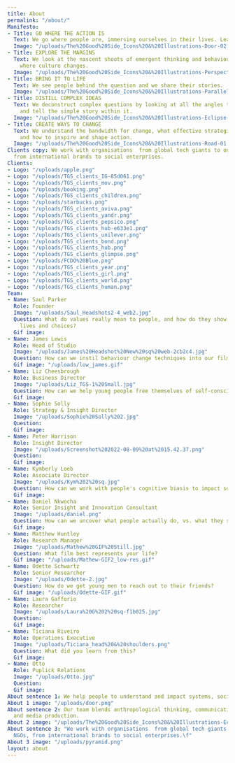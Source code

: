 ```yaml
---
title: About
permalink: "/about/"
Manifesto:
- Title: GO WHERE THE ACTION IS
  Text: We go where people are, immersing ourselves in their lives. Learning by doing.
  Image: "/uploads/The%20Good%20Side_Icons%20&%20Illustrations-Door-02.png"
- Title: EXPLORE THE MARGINS
  Text: We look at the nascent shoots of emergent thinking and behaviour. Exploring
    where culture changes.
  Image: "/uploads/The%20Good%20Side_Icons%20&%20Illustrations-Perspective-01.png"
- Title: BRING IT TO LIFE
  Text: We see people behind the question and we share their stories.
  Image: "/uploads/The%20Good%20Side_Icons%20&%20Illustrations-Parallels-01.png"
- Title: DISTILL COMPLEX IDEAS
  Text: We deconstruct complex questions by looking at all the angles to discover
    and tell the simple story within it.
  Image: "/uploads/The%20Good%20Side_Icons%20&%20Illustrations-Eclipse-02.png"
- Title: CREATE WAYS TO CHANGE
  Text: We understand the bandwidth for change, what effective strategies require
    and how to inspire and shape action.
  Image: "/uploads/The%20Good%20Side_Icons%20&%20Illustrations-Road-01.png"
Clients copy: We work with organisations  from global tech giants to one woman NGOs,
  from international brands to social enterprises.
Clients:
- Logo: "/uploads/apple.png"
- Logo: "/uploads/TGS_clients_IG-85d061.png"
- Logo: "/uploads/TGS_clients_mov.png"
- Logo: "/uploads/booking.png"
- Logo: "/uploads/TGS_clients_children.png"
- Logo: "/uploads/starbucks.png"
- Logo: "/uploads/TGS_clients_aviva.png"
- Logo: "/uploads/TGS_clients_yandr.png"
- Logo: "/uploads/TGS_clients_pepsico.png"
- Logo: "/uploads/TGS_clients_hub-e633e1.png"
- Logo: "/uploads/TGS_clients_unilever.png"
- Logo: "/uploads/TGS_clients_bond.png"
- Logo: "/uploads/TGS_clients_hub.png"
- Logo: "/uploads/TGS_clients_glimpse.png"
- Logo: "/uploads/FCDO%20Blue.png"
- Logo: "/uploads/TGS_clients_year.png"
- Logo: "/uploads/TGS_clients_girl.png"
- Logo: "/uploads/TGS_clients_world.png"
- Logo: "/uploads/TGS_clients_human.png"
Team:
- Name: Saul Parker
  Role: Founder
  Image: "/uploads/Saul_Headshots2-4_web2.jpg"
  Question: What do values really mean to people, and how do they show up in their
    lives and choices?
  Gif image: 
- Name: James Lewis
  Role: Head of Studio
  Image: "/uploads/James%20Headshot%20New%20sq%20web-2cb2c4.jpg"
  Question: How can we instil behaviour change techniques into our films?
  Gif image: "/uploads/low_james.gif"
- Name: Liz Cheesbrough
  Role: Business Director
  Image: "/uploads/Liz_TGS-1%20Small.jpg"
  Question: How can we help young people free themselves of self-consciousness?
  Gif image: 
- Name: Sophie Solly
  Role: Strategy & Insight Director
  Image: "/uploads/Sophie%20Solly%202.jpg"
  Question: 
  Gif image: 
- Name: Peter Harrison
  Role: Insight Director
  Image: "/uploads/Screenshot%202022-08-09%20at%2015.42.37.png"
  Question: 
  Gif image: 
- Name: Kymberly Loeb
  Role: Associate Director
  Image: "/uploads/Kym%202%20sq.jpg"
  Question: How can we work with people's cognitive biasis to impact social change?
  Gif image: 
- Name: Daniel Nkwocha
  Role: Senior Insight and Innovation Consultant
  Image: "/uploads/daniel.png"
  Question: How can we uncover what people actually do, vs. what they say they do?
  Gif image: 
- Name: Matthew Huntley
  Role: Research Manager
  Image: "/uploads/Mathew%20GIF%20Still.jpg"
  Question: What film best represents your life?
  Gif image: "/uploads/Mathew-GIF2_low-res.gif"
- Name: Odette Schwartz
  Role: Senior Researcher
  Image: "/uploads/Odette-2.jpg"
  Question: How do we get young men to reach out to their friends?
  Gif image: "/uploads/Odette-GIF.gif"
- Name: Laura Gafforio
  Role: Researcher
  Image: "/uploads/Laura%20G%202%20sq-f1b025.jpg"
  Question: 
  Gif image: 
- Name: Ticiana Riveiro
  Role: Operations Executive
  Image: "/uploads/Ticiana_head%20&%20shoulders.png"
  Question: What did you learn from this?
  Gif image: 
- Name: Otto
  Role: Puplick Relations
  Image: "/uploads/Otto.jpg"
  Question: 
  Gif image: 
About sentence 1: We help people to understand and impact systems, society and culture.
About 1 image: "/uploads/door.png"
About sentence 2: Our team blends anthropological thinking, communications expertise
  and media production.
About 2 image: "/uploads/The%20Good%20Side_Icons%20&%20Illustrations-Eclipse-01.png"
About sentence 3: "We work with organisations  from global tech giants to one woman
  NGOs, from international brands to social enterprises.\f"
About 3 image: "/uploads/pyramid.png"
layout: about
---
```


